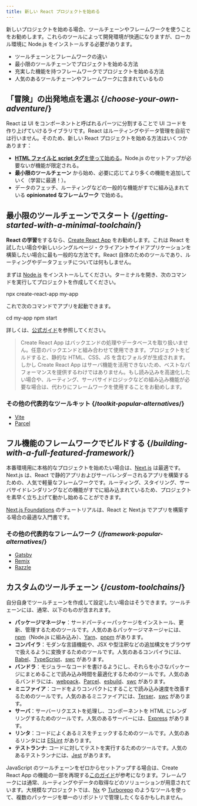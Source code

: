 ```yaml
---
title: 新しい React プロジェクトを始める
---
```


<Intro>

新しいプロジェクトを始める場合、ツールチェーンやフレームワークを使うことをお勧めします。これらのツールによって開発環境が快適になりますが、ローカル環境に Node.js をインストールする必要があります。

</Intro>

<YouWillLearn>

* ツールチェーンとフレームワークの違い
* 最小限のツールチェーンでプロジェクトを始める方法
* 充実した機能を持つフレームワークでプロジェクトを始める方法
* 人気のあるツールチェーンやフレームワークに含まれているもの

</YouWillLearn>

## 「冒険」の出発地点を選ぶ {/*choose-your-own-adventure*/}

React は UI をコンポーネントと呼ばれるパーツに分割することで UI コードを作り上げていけるライブラリです。React はルーティングやデータ管理を自前では行いません。そのため、新しい React プロジェクトを始める方法はいくつかあります：

* [**HTML ファイルと script タグ**を使って始める](/learn/add-react-to-a-website)。Node.js のセットアップが必要ないが機能が限定される。
* **最小限のツールチェーン** から始め、必要に応じてより多くの機能を追加していく（学習に最適！）。
* データのフェッチ、ルーティングなどの一般的な機能がすでに組み込まれている **opinionated なフレームワーク** で始める。

## 最小限のツールチェーンでスタート {/*getting-started-with-a-minimal-toolchain*/}

**React の学習**をするなら、[Create React App](https://create-react-app.dev/) をお勧めします。これは React を試したい場合や新しいシングルページ・クライアントサイドアプリケーションを構築したい場合に最も一般的な方法です。React 自体のためのツールであり、ルーティングやデータフェッチについては何もしません。

まずは [Node.js](https://nodejs.org/en/) をインストールしてください。ターミナルを開き、次のコマンドを実行してプロジェクトを作成してください。

<TerminalBlock>

npx create-react-app my-app

</TerminalBlock>

これで次のコマンドでアプリを起動できます。

<TerminalBlock>

cd my-app
npm start

</TerminalBlock>

詳しくは、[公式ガイド](https://create-react-app.dev/docs/getting-started)を参照してください。

> Create React App はバックエンドの処理やデータベースを取り扱いません。任意のバックエンドと組み合わせて使用できます。プロジェクトをビルドすると、静的な HTML、CSS、JS を含むフォルダが生成されます。しかし Create React App はサーバ機能を活用できないため、ベストなパフォーマンスを提供するわけではありません。もし読み込みを高速化したい場合や、ルーティング、サーバサイドロジックなどの組み込み機能が必要な場合は、代わりにフレームワークを使用することをお勧めします。

### その他の代表的なツールキット {/*toolkit-popular-alternatives*/}

* [Vite](https://vitejs.dev/guide/)
* [Parcel](https://parceljs.org/getting-started/webapp/)

## フル機能のフレームワークでビルドする {/*building-with-a-full-featured-framework*/}

本番環境用に本格的なプロジェクトを始めたい場合は、[Next.js](https://nextjs.org/) は最適です。Next.js は、React で静的アプリおよびサーバレンダーされるアプリを構築するための、人気で軽量なフレームワークです。ルーティング、スタイリング、サーバサイドレンダリングなどの機能がすでに組み込まれているため、プロジェクトを素早く立ち上げて動かし始めることができます。

[Next.js Foundations](https://nextjs.org/learn/foundations/about-nextjs) のチュートリアルは、React と Next.js でアプリを構築する場合の最適な入門書です。

### その他の代表的なフレームワーク {/*framework-popular-alternatives*/}

* [Gatsby](https://www.gatsbyjs.org/)
* [Remix](https://remix.run/)
* [Razzle](https://razzlejs.org/)

## カスタムのツールチェーン {/*custom-toolchains*/}

自分自身でツールチェーンを作成して設定したい場合はそうできます。ツールチェーンには、通常、以下のものが含まれます。

* **パッケージマネージャ**：サードパーティーパッケージをインストール、更新、管理するためのツールです。人気のあるパッケージマネージャには、[npm](https://www.npmjs.com/)（Node.js に組み込み）、[Yarn](https://yarnpkg.com/)、[pnpm](https://pnpm.io/) があります。
* **コンパイラ**：モダンな言語機能や、JSX や型注釈などの追加構文をブラウザで扱えるように変換するためのツールです。人気のあるコンパイラには、[Babel](https://babeljs.io/)、[TypeScript](https://www.typescriptlang.org/)、[swc](https://swc.rs/) があります。
* **バンドラ**：モジュラーなコードを書けるようにし、それらを小さなパッケージにまとめることで読み込み時間を最適化するためのツールです。人気のあるバンドラには、[webpack](https://webpack.js.org/)、[Parcel](https://parceljs.org/)、[esbuild](https://esbuild.github.io/)、[swc](https://swc.rs/) があります。
* **ミニファイア**：コードをよりコンパクトにすることで読み込み速度を改善するためのツールです。人気のあるミニファイアには、[Terser](https://terser.org/)、[swc](https://swc.rs/) があります。
* **サーバ**：サーバーリクエストを処理し、コンポーネントを HTML にレンダリングするためのツールです。人気のあるサーバーには、[Express](https://expressjs.com/) があります。
* **リンタ**：コードによくあるミスをチェックするためのツールです。人気のあるリンタには [ESLint](https://eslint.org/) があります。
* **テストランナ**: コードに対してテストを実行するためのツールです。人気のあるテストランナには、[Jest](https://jestjs.io/) があります。

JavaScript のツールチェーンをゼロからセットアップする場合は、Create React App の機能の一部を再現する[このガイド](https://blog.usejournal.com/creating-a-react-app-from-scratch-f3c693b84658)が参考になります。フレームワークには通常、ルーティングやデータの取得などのソリューションが用意されています。大規模なプロジェクトでは、[Nx](https://nx.dev/react) や [Turborepo](https://turborepo.org/) のようなツールを使って、複数のパッケージを単一のリポジトリで管理したくなるかもしれません。